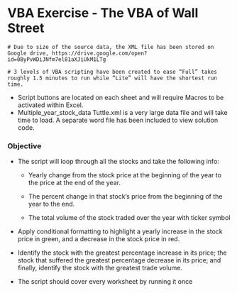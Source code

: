 ﻿# VBA Exercise - The VBA of Wall Street

	# Due to size of the source data, the XML file has been stored on Google drive, https://drive.google.com/open?id=0ByPvWDiJNfm7el81aXJiUkM1LTg

	# 3 levels of VBA scripting have been created to ease “Full” takes roughly 1.5 minutes to run while “Lite” will have the shortest run time.

* Script buttons are located on each sheet and will require Macros to be activated within Excel.
* Multiple_year_stock_data Tuttle.xml is a very large data file and will take time to load. A separate word file has been included to view solution code. 

### Objective

* The script will loop through all the stocks and take the following info:

	* Yearly change from the stock price at the beginning of the year to the price at the end of the year.

	* The percent change in that stock’s price from the beginning of the year to the end.

	* The total volume of the stock traded over the year with ticker symbol

* Apply conditional formatting to highlight a yearly increase in the stock price in green, and a decrease in the stock price in red.

* Identify the stock with the greatest percentage increase in its price; the stock that suffered the greatest percentage decrease in its price; and finally, identify the stock with the greatest trade volume.

* The script should cover every worksheet by running it once